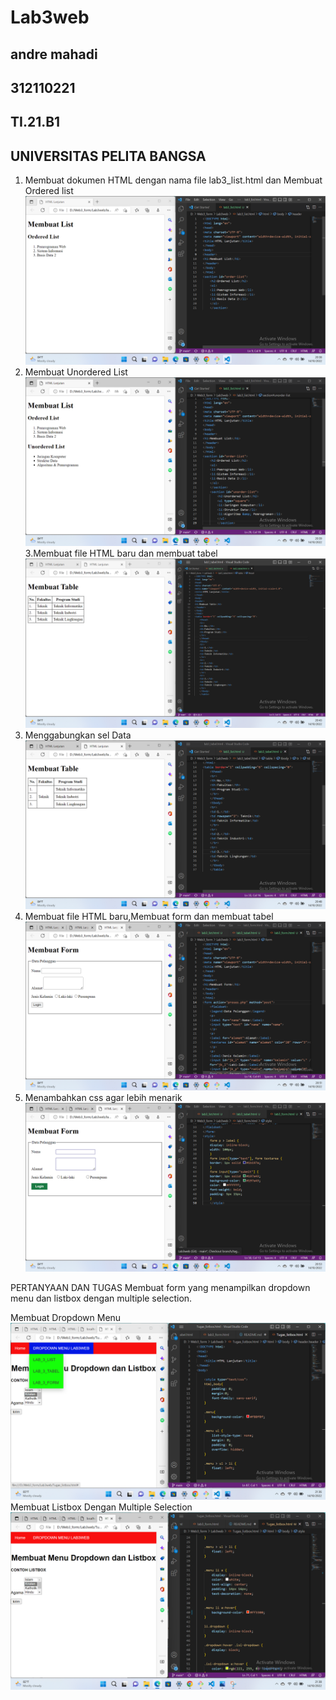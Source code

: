 # Lab3web
## andre mahadi
## 312110221
## TI.21.B1
## UNIVERSITAS PELITA BANGSA

1.  Membuat dokumen HTML dengan nama file lab3_list.html dan Membuat Ordered list
![img](SS/ss1.png)
2. Membuat Unordered List
![img](SS/ss2.png)
3.Membuat file HTML baru dan membuat tabel
![img](SS/ss3.png)
4. Menggabungkan sel Data
![img](SS/ss4.png)
5. Membuat file HTML baru,Membuat form dan membuat tabel 
![img](SS/ss5.png)
6. Menambahkan css agar lebih menarik
![img](SS/ss6.png)

PERTANYAAN DAN TUGAS
Membuat form yang menampilkan dropdown menu dan listbox dengan multiple selection.

Membuat Dropdown Menu
![img](SS/ss7.png)
Membuat Listbox Dengan Multiple Selection
![img](SS/ss8.png)